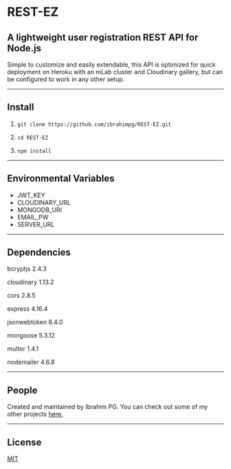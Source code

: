 # REST-EZ

## A lightweight user registration REST API for Node.js

Simple to customize and easily extendable, this API is optimized for quick deployment on Heroku with an mLab cluster and Cloudinary gallery, but can be configured to work in any other setup.

---

## Install

1. `git clone https://github.com/ibrahimpg/REST-EZ.git`

2. `cd REST-EZ`

3. `npm install`

---

## Environmental Variables

* JWT_KEY
* CLOUDINARY_URL
* MONGODB_URI
* EMAIL_PW
* SERVER_URL

---

## Dependencies

  bcryptjs 2.4.3

  cloudinary 1.13.2
  
  cors 2.8.5
  
  express 4.16.4
  
  jsonwebtoken 8.4.0
  
  mongoose 5.3.12
  
  multer 1.4.1
  
  nodemailer 4.6.8

---

## People

Created and maintained by Ibrahim PG. You can check out some of my other projects [here.](https://ibrahimpg.com)

---

## License

[MIT](https://github.com/ibrahimpg/REST-EZ/blob/master/LICENSE)
